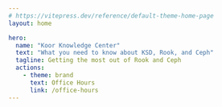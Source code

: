 ```yaml
---
# https://vitepress.dev/reference/default-theme-home-page
layout: home

hero:
  name: "Koor Knowledge Center"
  text: "What you need to know about KSD, Rook, and Ceph"
  tagline: Getting the most out of Rook and Ceph
  actions:
    - theme: brand
      text: Office Hours
      link: /office-hours
---
```

